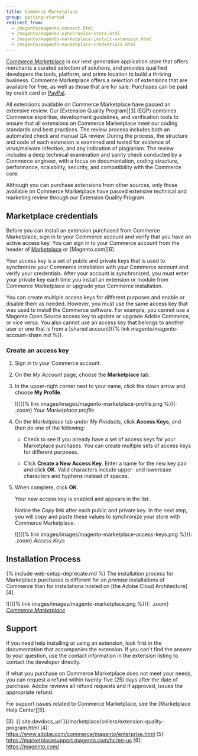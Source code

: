 ```yaml
---
title: Commerce Marketplace
group: getting-started
redirect_from:
  - /magento/magento-connect.html
  - /magento/magento-synchronize-store.html
  - /magento/magento-marketplace-install-extension.html
  - /magento/magento-marketplace-credentials.html
---
```


[Commerce Marketplace][1] is our next generation application store that offers merchants a curated selection of solutions, and provides qualified developers the tools, platform, and prime location to build a thriving business. Commerce Marketplace offers a selection of extensions that are available for free, as well as those that are for sale. Purchases can be paid by credit card or [PayPal][2].

All extensions available on Commerce Marketplace have passed an extensive review. Our [Extension Quality Program][3] (EQP) combines Commerce expertise, development guidelines, and verification tools to ensure that all extensions on Commerce Marketplace meet our coding standards and best practices. The review process includes both an automated check and manual QA review. During the process, the structure and code of each extension is examined and tested for evidence of virus/malware infection, and any indication of plagiarism. The review includes a deep technical examination and sanity check conducted by a Commerce engineer, with a focus on documentation, coding structure, performance, scalability, security, and compatibility with the Commerce core.

Although you can purchase extensions from other sources, only those available on Commerce Marketplace have passed extensive technical and marketing review through our Extension Quality Program.

## Marketplace credentials

Before you can install an extension purchased from Commerce Marketplace, sign in to your Commerce account and verify that you have an active access key. You can sign in to your Commerce account from the header of [Marketplace][1] or [Magento.com][6].

Your access key is a set of public and private keys that is used to synchronize your Commerce installation with your Commerce account and verify your credentials. After your account is synchronized, you must enter your private key each time you install an extension or module from Commerce Marketplace or upgrade your Commerce installation.

You can create multiple access keys for different purposes and enable or disable them as needed. However, you must use the same access key that was used to install the Commerce software. For example, you cannot use a Magento Open Source access key to update or upgrade Adobe Commerce, or vice versa. You also cannot use an access key that belongs to another user or one that is from a [shared account]({% link magento/magento-account-share.md %}).

### Create an access key

1. Sign in to your Commerce account.

1. On the _My Account_ page, choose the **Marketplace** tab.

1. In the upper-right corner next to your name, click the down arrow and choose **My Profile**.

    ![]({% link images/images/magento-marketplace-profile.png %}){: .zoom}
    _Your Marketplace profile_

1. On the _Marketplace_ tab under _My Products_, click **Access Keys**, and then do one of the following:

    - Check to see if you already have a set of access keys for your Marketplace purchases. You can create multiple sets of access keys for different purposes.

    - Click **Create a New Access Key**. Enter a name for the new key pair and click **OK**. Valid characters include upper- and lowercase characters and hyphens instead of spaces.

1. When complete, click **OK**.

    Your new access key is enabled and appears in the list.

    Notice the _Copy_ link after each public and private key. In the next step, you will copy and paste these values to synchronize your store with Commerce Marketplace.

    ![]({% link images/images/magento-marketplace-access-keys.png %}){: .zoom}
    _Access Keys_

## Installation Process

{% include web-setup-deprecate.md %}
The installation process for Marketplace purchases is different for _on premise_ installations of Commerce than for installations hosted on [the Adobe Cloud Architecture][4].

![]({% link images/images/magento-marketplace.png %}){: .zoom}
_[Commerce Marketplace][1]_

## Support

If you need help installing or using an extension, look first in the documentation that accompanies the extension. If you can't find the answer to your question, use the contact information in the extension listing to contact the developer directly.

If what you purchase on Commerce Marketplace does not meet your needs, you can request a refund within twenty-five (25) days after the date of purchase. Adobe reviews all refund requests and if approved, issues the appropriate refund.

For support issues related to Commerce Marketplace, see the [Marketplace Help Center][5].

[1]: https://marketplace.magento.com/
[2]: https://www.paypal.com/us/home
[3]: {{ site.devdocs_url }}/marketplace/sellers/extension-quality-program.html
[4]: https://www.adobe.com/commerce/magento/enterprise.html
[5]: https://marketplacesupport.magento.com/hc/en-us
[6]: https://magento.com/
